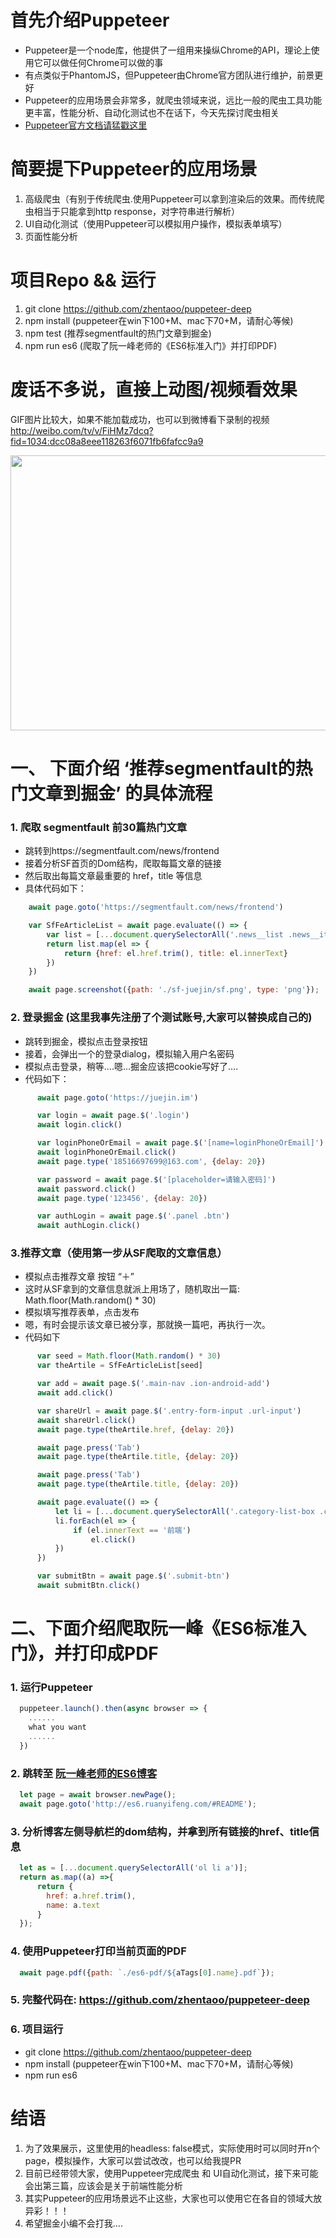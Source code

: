 # 首先介绍Puppeteer
- Puppeteer是一个node库，他提供了一组用来操纵Chrome的API，理论上使用它可以做任何Chrome可以做的事
- 有点类似于PhantomJS，但Puppeteer由Chrome官方团队进行维护，前景更好
- Puppeteer的应用场景会非常多，就爬虫领域来说，远比一般的爬虫工具功能更丰富，性能分析、自动化测试也不在话下，今天先探讨爬虫相关
- [Puppeteer官方文档请猛戳这里](https://github.com/GoogleChrome/puppeteer/blob/master/docs/api.md#puppeteerlaunchoptions)

# 简要提下Puppeteer的应用场景
1. 高级爬虫（有别于传统爬虫.使用Puppeteer可以拿到渲染后的效果。而传统爬虫相当于只能拿到http response，对字符串进行解析）
2. UI自动化测试（使用Puppeteer可以模拟用户操作，模拟表单填写）
3. 页面性能分析


# 项目Repo && 运行
1. git clone https://github.com/zhentaoo/puppeteer-deep
2. npm install (puppeteer在win下100+M、mac下70+M，请耐心等候)
3. npm test (推荐segmentfault的热门文章到掘金)
4. npm run es6 (爬取了阮一峰老师的《ES6标准入门》并打印PDF)


# 废话不多说，直接上动图/视频看效果
GIF图片比较大，如果不能加载成功，也可以到微博看下录制的视频
http://weibo.com/tv/v/FiHMz7dcq?fid=1034:dcc08a8eee118263f6071fb6fafcc9a9

<img src="https://raw.githubusercontent.com/zhentaoo/puppeteer-deep/master/doc/sf-jj.gif" width = "700" height = "440" align=center />

# 一、 下面介绍 ‘推荐segmentfault的热门文章到掘金’ 的具体流程

### 1. 爬取 segmentfault 前30篇热门文章
  - 跳转到https://segmentfault.com/news/frontend
  - 接着分析SF首页的Dom结构，爬取每篇文章的链接
  - 然后取出每篇文章最重要的 href，title 等信息
  - 具体代码如下：
  ```js
      await page.goto('https://segmentfault.com/news/frontend')

      var SfFeArticleList = await page.evaluate(() => {
          var list = [...document.querySelectorAll('.news__list .news__item-title a')]
          return list.map(el => {
              return {href: el.href.trim(), title: el.innerText}
          })
      })

      await page.screenshot({path: './sf-juejin/sf.png', type: 'png'});
  ```

### 2. 登录掘金 (这里我事先注册了个测试账号,大家可以替换成自己的)
- 跳转到掘金，模拟点击登录按钮
- 接着，会弹出一个的登录dialog，模拟输入用户名密码
- 模拟点击登录，稍等....嗯...掘金应该把cookie写好了....
- 代码如下：
```js
      await page.goto('https://juejin.im')

      var login = await page.$('.login')
      await login.click()

      var loginPhoneOrEmail = await page.$('[name=loginPhoneOrEmail]')
      await loginPhoneOrEmail.click()
      await page.type('18516697699@163.com', {delay: 20})

      var password = await page.$('[placeholder=请输入密码]')
      await password.click()
      await page.type('123456', {delay: 20})

      var authLogin = await page.$('.panel .btn')
      await authLogin.click()
```
### 3.推荐文章（使用第一步从SF爬取的文章信息）
- 模拟点击推荐文章 按钮 “＋”
- 这时从SF拿到的文章信息就派上用场了，随机取出一篇: Math.floor(Math.random() * 30)
- 模拟填写推荐表单，点击发布
- 嗯，有时会提示该文章已被分享，那就换一篇吧，再执行一次。
- 代码如下
```js
      var seed = Math.floor(Math.random() * 30)
      var theArtile = SfFeArticleList[seed]

      var add = await page.$('.main-nav .ion-android-add')
      await add.click()

      var shareUrl = await page.$('.entry-form-input .url-input')
      await shareUrl.click()
      await page.type(theArtile.href, {delay: 20})

      await page.press('Tab')
      await page.type(theArtile.title, {delay: 20})

      await page.press('Tab')
      await page.type(theArtile.title, {delay: 20})

      await page.evaluate(() => {
          let li = [...document.querySelectorAll('.category-list-box .category-list .item')]
          li.forEach(el => {
              if (el.innerText == '前端')
                  el.click()
          })
      })

      var submitBtn = await page.$('.submit-btn')
      await submitBtn.click()
```

# 二、下面介绍爬取阮一峰《ES6标准入门》，并打印成PDF

### 1. 运行Puppeteer
```js
  puppeteer.launch().then(async browser => {
    ......
    what you want
    ......
  })
```

### 2. 跳转至 [阮一峰老师的ES6博客](http://es6.ruanyifeng.com/#README)
```js
  let page = await browser.newPage();
  await page.goto('http://es6.ruanyifeng.com/#README');
```

### 3. 分析博客左侧导航栏的dom结构，并拿到所有链接的href、title信息
```js
  let as = [...document.querySelectorAll('ol li a')];
  return as.map((a) =>{
      return {
        href: a.href.trim(),
        name: a.text
      }
  });
```

### 4. 使用Puppeteer打印当前页面的PDF
```js
  await page.pdf({path: `./es6-pdf/${aTags[0].name}.pdf`});
```

### 5. 完整代码在: https://github.com/zhentaoo/puppeteer-deep

### 6. 项目运行
  - git clone https://github.com/zhentaoo/puppeteer-deep
  - npm install (puppeteer在win下100+M、mac下70+M，请耐心等候)
  - npm run es6

# 结语
1. 为了效果展示，这里使用的headless: false模式，实际使用时可以同时开n个page，模拟操作，大家可以尝试改改，也可以给我提PR
2. 目前已经带领大家，使用Puppeteer完成爬虫 和 UI自动化测试，接下来可能会出第三篇，应该会是关于前端性能分析
3. 其实Puppeteer的应用场景远不止这些，大家也可以使用它在各自的领域大放异彩！！！
4. 希望掘金小编不会打我....
